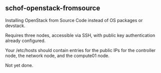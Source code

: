 ## schof-openstack-fromsource

Installing OpenStack from Source Code instead of OS packages or devstack.

Requires three nodes, accessible via SSH, with public key authentication already configured.

Your /etc/hosts should contain entries for the public IPs for the controller node, the network node, and the compute01 node.

Not yet done.
